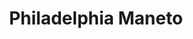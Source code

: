 ---
pid: ch754
title: Philadelphia Maneto
location_transcription: Love Park
coordinates: "[-75.165489847993, 39.954161768425]"
zipcode: '20002'
gen_neighborhood: 
neighborhood: 
outside_phl: 'Washington DC '
age: '34'
age_range: 30-39
instagram: 
image_file_name: ch_754.jpg
proposal_transcription: |-
  Philadelphia - Science + industry + art + intellectual life
  1733 //The Athens of America//
  Superimposed? An LED installation of the Acropolis & America
topic: Education,Industrial,Technology
topic_summary: 0, 0, 0, 0, 0
type: Projection,Image
keywords_other: love park, industry, intellectual, acropolis
credit: VA
image_labels: 
twitter: 
facebook: 
permalink: "/monuments/ch754/"
layout: item-page
---